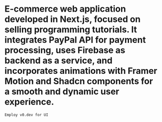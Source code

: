# E-commerce web application developed in Next.js, focused on selling programming tutorials. It integrates PayPal API for payment processing, uses Firebase as backend as a service, and incorporates animations with Framer Motion and Shadcn components for a smooth and dynamic user experience.

`Employ v0.dev for UI`
